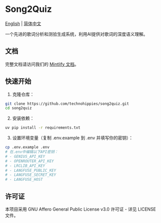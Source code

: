# Song2Quiz

[English](README.md) | [简体中文](README.zh-CN.md)

一个先进的歌词分析和测验生成系统，利用AI提供对歌词的深度语义理解。

## 文档

完整文档请访问我们的 [Mintlify 文档](https://song2quiz.mintlify.app)。

## 快速开始

1. 克隆仓库：
```bash
git clone https://github.com/technohippies/song2quiz.git
cd song2quiz
```

2. 安装依赖：
```bash
uv pip install -r requirements.txt
```

3. 设置环境变量（复制 .env.example 到 .env 并填写你的密钥）：
```bash
cp .env.example .env
# 在.env中编辑以下API密钥：
# - GENIUS_API_KEY
# - OPENROUTER_API_KEY
# - LRCLIB_API_KEY
# - LANGFUSE_PUBLIC_KEY
# - LANGFUSE_SECRET_KEY
# - LANGFUSE_HOST
```

## 许可证

本项目采用 GNU Affero General Public License v3.0 许可证 - 详见 LICENSE 文件。
